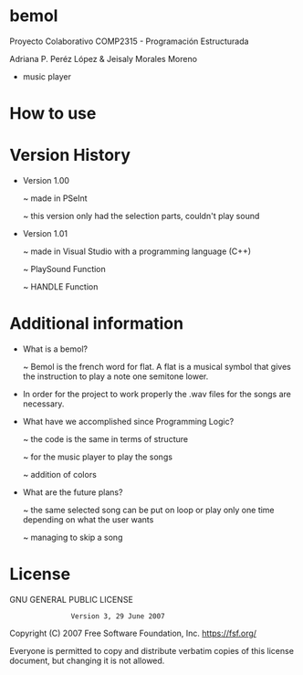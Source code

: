 # bemol
Proyecto Colaborativo COMP2315 - Programación Estructurada

Adriana P. Peréz López & Jeisaly Morales Moreno
  - music player
# How to use

# Version History
- Version 1.00

  ~ made in PSeInt

  ~ this version only had the selection parts, couldn't play sound
- Version 1.01
  
  ~ made in Visual Studio with a programming language (C++)
  
  ~ PlaySound Function

  ~ HANDLE Function
# Additional information
  - What is a bemol?
    
    ~ Bemol is the french word for flat. A flat is a musical symbol that gives the instruction to play a note one semitone lower.
  - In order for the project to work properly the .wav files for the songs are necessary.
  - What have we accomplished since Programming Logic?
    
    ~ the code is the same in terms of structure
    
    ~ for the music player to play the songs

    ~ addition of colors
  - What are the future plans?
    
    ~ the same selected song can be put on loop or play only one time depending on what the user wants
    
    ~ managing to skip a song

# License
GNU GENERAL PUBLIC LICENSE

                   Version 3, 29 June 2007
                   
Copyright (C) 2007 Free Software Foundation, Inc. <https://fsf.org/>

Everyone is permitted to copy and distribute verbatim copies of this license document, but changing it is not allowed.
